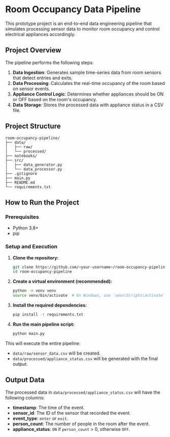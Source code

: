 # Room Occupancy Data Pipeline

This prototype project is an end-to-end data engineering pipeline that simulates processing sensor data to monitor room occupancy and control electrical appliances accordingly.

## Project Overview

The pipeline performs the following steps:
1.  **Data Ingestion**: Generates sample time-series data from room sensors that detect entries and exits.
2.  **Data Processing**: Calculates the real-time occupancy of the room based on sensor events.
3.  **Appliance Control Logic**: Determines whether appliances should be ON or OFF based on the room's occupancy.
4.  **Data Storage**: Stores the processed data with appliance status in a CSV file.

## Project Structure
```
room-occupancy-pipeline/
├── data/
│   ├── raw/
│   └── processed/
├── notebooks/
├── src/
│   ├── data_generator.py
│   └── data_processor.py
├── .gitignore
├── main.py
├── README.md
└── requirements.txt
```

## How to Run the Project

### Prerequisites
*   Python 3.8+
*   pip

### Setup and Execution

1.  **Clone the repository:**
    ```bash
    git clone https://github.com/<your-username>/room-occupancy-pipeline.git
    cd room-occupancy-pipeline
    ```

2.  **Create a virtual environment (recommended):**
    ```bash
    python -m venv venv
    source venv/bin/activate  # On Windows, use `venv\Scripts\activate`
    ```

3.  **Install the required dependencies:**
    ```bash
    pip install -r requirements.txt
    ```

4.  **Run the main pipeline script:**
    ```bash
    python main.py
    ```

This will execute the entire pipeline:
*   `data/raw/sensor_data.csv` will be created.
*   `data/processed/appliance_status.csv` will be generated with the final output.

## Output Data

The processed data in `data/processed/appliance_status.csv` will have the following columns:

*   **timestamp**: The time of the event.
*   **sensor_id**: The ID of the sensor that recorded the event.
*   **event_type**: `enter` or `exit`.
*   **person_count**: The number of people in the room after the event.
*   **appliance_status**: `ON` if `person_count` > 0, otherwise `OFF`.
